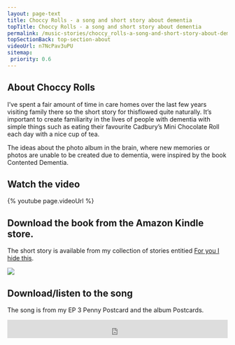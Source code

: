 ```yaml
---
layout: page-text
title: Choccy Rolls - a song and short story about dementia
topTitle: Choccy Rolls - a song and short story about dementia
permalink: /music-stories/choccy_rolls-a-song-and-short-story-about-dementia/
topSectionBack: top-section-about
videoUrl: n7NcPav3uPU
sitemap:
 priority: 0.6
---
```


## About Choccy Rolls
I’ve spent a fair amount of time in care homes over the last few years visiting family there so the short story for thisflowed quite naturally. It’s important to create familiarity in the lives of people with dementia with simple things such as eating their favourite Cadbury’s Mini Chocolate Roll each day with a nice cup of tea. 

The ideas about the photo album in the brain, where new memories or photos are unable to be created due to dementia, were inspired by the book Contented Dementia. 


## Watch the video

{% youtube page.videoUrl %}

## Download the book from the Amazon Kindle store.

The short story is available from my collection of stories entitied [For you I hide this](https://read.amazon.co.uk/kp/embed?asin=B01N3OBT3W&preview=newtab&linkCode=kpe&ref_=cm_sw_r_kb_dp_k9XsybYE50G27).

<a target="_blank"  href="https://www.amazon.co.uk/gp/product/B01N3OBT3W/ref=as_li_tl?ie=UTF8&camp=1634&creative=6738&creativeASIN=B01N3OBT3W&linkCode=as2&tag=nigebunn-21&linkId=20997b9645c5122d7f64e76122f57bf3"><img border="0" src="//ws-eu.amazon-adsystem.com/widgets/q?_encoding=UTF8&MarketPlace=GB&ASIN=B01N3OBT3W&ServiceVersion=20070822&ID=AsinImage&WS=1&Format=_SL250_&tag=nigebunn-21" ></a><img src="//ir-uk.amazon-adsystem.com/e/ir?t=nigebunn-21&l=am2&o=2&a=B01N3OBT3W" width="1" height="1" border="0" alt="" style="border:none !important; margin:0px !important;" />


## Download/listen to the song

The song is from my EP 3 Penny Postcard and the album Postcards.
<iframe style="border: 0; width: 100%; height: 42px;" src="http://bandcamp.com/EmbeddedPlayer/album=2075203143/size=small/bgcol=ffffff/linkcol=0687f5/track=2179633035/transparent=true/" seamless><a href="http://sugardrum.bandcamp.com/album/3-penny-postcard">3 Penny Postcard by Sugardrum</a></iframe>